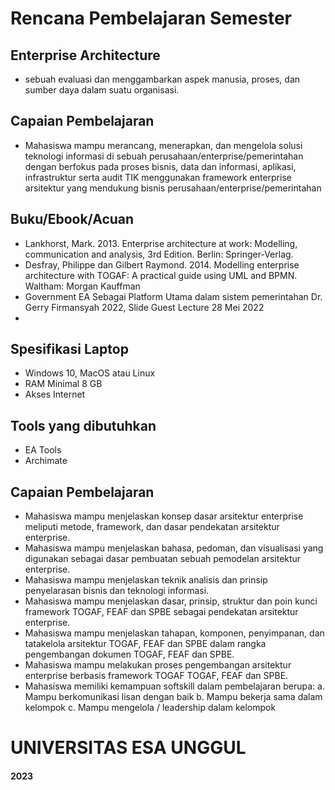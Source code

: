 # **Rencana Pembelajaran Semester**
## **Enterprise Architecture**
- sebuah evaluasi dan menggambarkan aspek manusia, proses, dan sumber daya dalam suatu organisasi.
## **Capaian Pembelajaran**
- Mahasiswa mampu merancang, menerapkan, dan mengelola solusi teknologi informasi di sebuah perusahaan/enterprise/pemerintahan dengan berfokus pada proses bisnis, data dan informasi, aplikasi, infrastruktur serta audit TIK  menggunakan framework enterprise arsitektur yang mendukung bisnis
perusahaan/enterprise/pemerintahan

## **Buku/Ebook/Acuan**
- Lankhorst, Mark. 2013. Enterprise architecture at work: Modelling, communication
and analysis, 3rd Edition. Berlin: Springer-Verlag.
- Desfray, Philippe dan Gilbert Raymond. 2014. Modelling enterprise architecture with
TOGAF: A practical guide using UML and BPMN. Waltham: Morgan Kauffman
- Government EA Sebagai Platform Utama dalam sistem pemerintahan Dr. Gerry Firmansyah 2022, Slide Guest Lecture 28 Mei 2022
- 

## **Spesifikasi Laptop**
- Windows 10, MacOS atau Linux
- RAM Minimal 8 GB
- Akses Internet

## **Tools yang dibutuhkan**
- EA Tools
- Archimate

## **Capaian Pembelajaran**
- Mahasiswa mampu menjelaskan konsep dasar arsitektur enterprise meliputi
metode, framework, dan dasar pendekatan arsitektur enterprise.
- Mahasiswa mampu menjelaskan bahasa, pedoman, dan visualisasi yang
digunakan sebagai dasar pembuatan sebuah pemodelan arsitektur enterprise.
- Mahasiswa mampu menjelaskan teknik analisis dan prinsip penyelarasan bisnis dan teknologi informasi.
- Mahasiswa mampu menjelaskan dasar, prinsip, struktur dan poin kunci
framework TOGAF, FEAF dan SPBE sebagai pendekatan arsitektur enterprise.
- Mahasiswa mampu menjelaskan tahapan, komponen, penyimpanan, dan
tatakelola arsitektur TOGAF, FEAF dan SPBE dalam rangka pengembangan dokumen TOGAF, FEAF dan SPBE.
- Mahasiswa mampu melakukan proses pengembangan arsitektur enterprise
berbasis framework TOGAF TOGAF, FEAF dan SPBE.
- Mahasiswa memiliki kemampuan softskill dalam pembelajaran berupa:
a. Mampu berkomunikasi lisan dengan baik
b. Mampu bekerja sama dalam kelompok
c. Mampu mengelola / leadership dalam kelompok

# **UNIVERSITAS ESA UNGGUL**
#### **2023**
